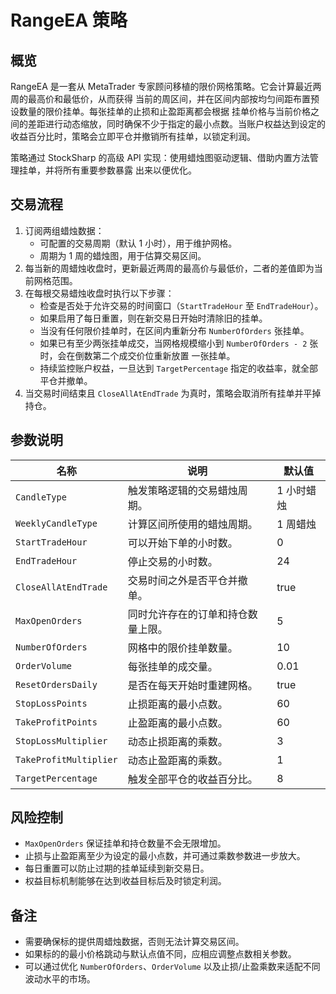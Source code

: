# RangeEA 策略

## 概览

RangeEA 是一套从 MetaTrader 专家顾问移植的限价网格策略。它会计算最近两周的最高价和最低价，从而获得
当前的周区间，并在区间内部按均匀间距布置预设数量的限价挂单。每张挂单的止损和止盈距离都会根据
挂单价格与当前价格之间的差距进行动态缩放，同时确保不少于指定的最小点数。当账户权益达到设定的
收益百分比时，策略会立即平仓并撤销所有挂单，以锁定利润。

策略通过 StockSharp 的高级 API 实现：使用蜡烛图驱动逻辑、借助内置方法管理挂单，并将所有重要参数暴露
出来以便优化。

## 交易流程

1. 订阅两组蜡烛数据：
   - 可配置的交易周期（默认 1 小时），用于维护网格。
   - 周期为 1 周的蜡烛图，用于估算交易区间。
2. 每当新的周蜡烛收盘时，更新最近两周的最高价与最低价，二者的差值即为当前网格范围。
3. 在每根交易蜡烛收盘时执行以下步骤：
   - 检查是否处于允许交易的时间窗口（`StartTradeHour` 至 `EndTradeHour`）。
   - 如果启用了每日重置，则在新交易日开始时清除旧的挂单。
   - 当没有任何限价挂单时，在区间内重新分布 `NumberOfOrders` 张挂单。
   - 如果已有至少两张挂单成交，当网格规模缩小到 `NumberOfOrders - 2` 张时，会在倒数第二个成交价位重新放置
     一张挂单。
   - 持续监控账户权益，一旦达到 `TargetPercentage` 指定的收益率，就全部平仓并撤单。
4. 当交易时间结束且 `CloseAllAtEndTrade` 为真时，策略会取消所有挂单并平掉持仓。

## 参数说明

| 名称 | 说明 | 默认值 |
|------|------|--------|
| `CandleType` | 触发策略逻辑的交易蜡烛周期。 | 1 小时蜡烛 |
| `WeeklyCandleType` | 计算区间所使用的蜡烛周期。 | 1 周蜡烛 |
| `StartTradeHour` | 可以开始下单的小时数。 | 0 |
| `EndTradeHour` | 停止交易的小时数。 | 24 |
| `CloseAllAtEndTrade` | 交易时间之外是否平仓并撤单。 | true |
| `MaxOpenOrders` | 同时允许存在的订单和持仓数量上限。 | 5 |
| `NumberOfOrders` | 网格中的限价挂单数量。 | 10 |
| `OrderVolume` | 每张挂单的成交量。 | 0.01 |
| `ResetOrdersDaily` | 是否在每天开始时重建网格。 | true |
| `StopLossPoints` | 止损距离的最小点数。 | 60 |
| `TakeProfitPoints` | 止盈距离的最小点数。 | 60 |
| `StopLossMultiplier` | 动态止损距离的乘数。 | 3 |
| `TakeProfitMultiplier` | 动态止盈距离的乘数。 | 1 |
| `TargetPercentage` | 触发全部平仓的收益百分比。 | 8 |

## 风险控制

- `MaxOpenOrders` 保证挂单和持仓数量不会无限增加。
- 止损与止盈距离至少为设定的最小点数，并可通过乘数参数进一步放大。
- 每日重置可以防止过期的挂单延续到新交易日。
- 权益目标机制能够在达到收益目标后及时锁定利润。

## 备注

- 需要确保标的提供周蜡烛数据，否则无法计算交易区间。
- 如果标的的最小价格跳动与默认点值不同，应相应调整点数相关参数。
- 可以通过优化 `NumberOfOrders`、`OrderVolume` 以及止损/止盈乘数来适配不同波动水平的市场。
